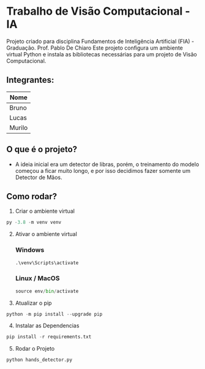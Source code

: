 # Trabalho de Visão Computacional - IA
Projeto criado para disciplina Fundamentos de Inteligência Artificial (FIA) - Graduação. Prof. Pablo De Chiaro
Este projeto configura um ambiente virtual Python e instala as bibliotecas necessárias para um projeto de Visão Computacional.

## Integrantes: 
| Nome    |
|---------|
| Bruno   |
| Lucas   |
| Murilo  |



## O que é o projeto?

- A ideia inicial era um detector de libras, porém, o treinamento do modelo começou a ficar muito longo,
e por isso decidimos fazer somente um Detector de Mãos.

## Como rodar?

1. Criar o ambiente virtual

```python
py -3.8 -m venv venv
```

2. Ativar o ambiente virtual
    ### Windows
    ```python
    .\venv\Scripts\activate
    ```
    ### Linux / MacOS
    ```python
    source env/bin/activate
    ```    

3. Atualizar o pip 

```python
python -m pip install --upgrade pip
```

4. Instalar as Dependencias

```python
pip install -r requirements.txt
```

5. Rodar o Projeto

```python
python hands_detector.py
```
